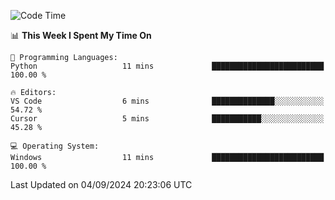 
<!--START_SECTION:waka-->
![Code Time](http://img.shields.io/badge/Code%20Time-713%20hrs%2052%20mins-blue)

📊 **This Week I Spent My Time On** 

```text
💬 Programming Languages: 
Python                   11 mins             █████████████████████████   100.00 % 

🔥 Editors: 
VS Code                  6 mins              ██████████████░░░░░░░░░░░   54.72 % 
Cursor                   5 mins              ███████████░░░░░░░░░░░░░░   45.28 % 

💻 Operating System: 
Windows                  11 mins             █████████████████████████   100.00 % 
```


 Last Updated on 04/09/2024 20:23:06 UTC
<!--END_SECTION:waka-->
